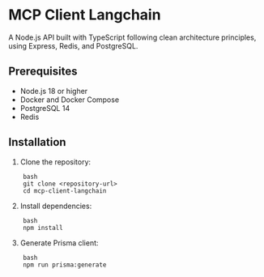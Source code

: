 # MCP Client Langchain
A Node.js API built with TypeScript following clean architecture principles, using Express, Redis, and PostgreSQL.

## Prerequisites

- Node.js 18 or higher
- Docker and Docker Compose
- PostgreSQL 14
- Redis

## Installation

1. Clone the repository:
```
    bash
    git clone <repository-url>
    cd mcp-client-langchain
```
2. Install dependencies:
```
    bash
    npm install
```

3. Generate Prisma client:
```
    bash
    npm run prisma:generate
```
